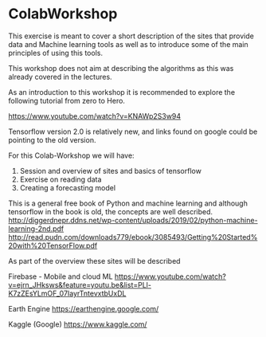 # ColabWorkshop

This exercise is meant to cover a short description of the sites that provide data and Machine learning tools as well as to introduce some of the main principles of using this tools. 

This workshop does not aim at describing the algorithms as this was already covered in the lectures. 


As an introduction to this workshop it is recommended to explore the following tutorial from zero to Hero. 

https://www.youtube.com/watch?v=KNAWp2S3w94


Tensorflow version 2.0 is relatively new, and links found on google could be pointing to the old version. 


For this Colab-Workshop we will have:
1. Session and overview of sites and basics of tensorflow
2. Exercise on reading data
3. Creating a forecasting model 



This is a general free book of Python and machine learning and although tensorflow in the book is old, the concepts are well described.
http://diggerdnepr.ddns.net/wp-content/uploads/2019/02/python-machine-learning-2nd.pdf
http://read.pudn.com/downloads779/ebook/3085493/Getting%20Started%20with%20TensorFlow.pdf


As part of the overview these sites will be described
 
Firebase - Mobile and cloud ML
https://www.youtube.com/watch?v=ejrn_JHksws&feature=youtu.be&list=PLl-K7zZEsYLmOF_07IayrTntevxtbUxDL

Earth Engine
https://earthengine.google.com/

Kaggle (Google)
https://www.kaggle.com/

